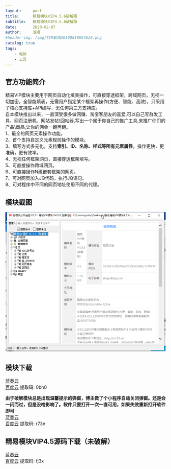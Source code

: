 ```yaml
---
layout:     post
title:      精易模块VIP4.5.6破解版
subtitle:   精易模块VIP4.5.6破解版
date:       2020-02-07
author:     浅唱
#header-img: /img/TIM截图20190810024626.png
catalog: true
tags:
    - 电脑
    - 工具
---
```



## 官方功能简介
精易VIP模块主要用于网页自动化填表操作，可直接穿透框架，跨域网页，无视一切加密，全智能填表，无需用户指定某个框架再操作(方便、智能、高效)，只采用了核心支持库+API编写，无任何第三方支持库。  
自本模块推出以来，一直深受很多做网赚、淘宝客朋友的喜爱,可以自己写群发工具、网页注册机、网站发帖\回帖器,写出一个属于你自己的推广工具,来推广你们的产品\商品,让你的佣金一翻再翻。  
1、最全的网页元素操作功能。  
2、首个支持自定义元素规则操作的模块。  
3、填写方式多元化，支持**索引、ID、名称、样式等所有元素属性**，操作更快，更准确，更有效率。  
4、无视任何框架网页，直接穿透框架填写。  
5、可直接操作跨域网页。  
6、可直接操作N级嵌套框架的网页。  
7、可对网页加入JQ代码，执行JQ语句。  
8、可对程序中不同的网页地址使用不同的代理。  

## 模块截图
![QQ拼音截图20200207222650.png](/img/QQ拼音截图20200207222650.png)

## 模块下载
[蓝奏云](https://www.lanzous.com/i958fif)   
[百度云](https://pan.baidu.com/s/1jDi9lXmdlc-VkmoH_QuoUw) 提取码: 0bh0  
  
**由于破解模块总是出现温馨提示的弹窗，博主做了个小程序自动关闭弹窗。还是会一闪而过，但是没啥影响了。软件只要打开一次一直可用，如果失效重新打开软件即可**  
[蓝奏云](https://www.lanzous.com/i95eihi)  
[百度云](https://pan.baidu.com/s/1B9v12UQV_RTFCBGVhpARxA) 提取码: r73e  

## 精易模块VIP4.5源码下载（未破解）
[蓝奏云](https://www.lanzous.com/i958afc)  
[百度云](https://pan.baidu.com/s/1qJpJX2qCjXwW5s5ceCxxlw) 提取码: fj3x  

  
      
